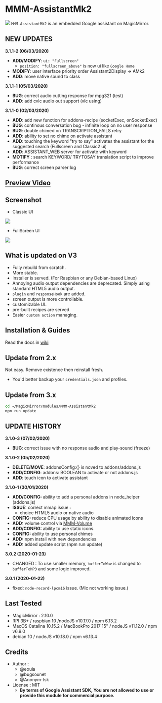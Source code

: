 # MMM-AssistantMk2
![](https://raw.githubusercontent.com/eouia/MMM-AssistantMk2/master/resources/AMk2_Big.png)
`MMM-AssistantMk2` is an embedded Google assistant on MagicMirror.

## NEW UPDATES

**3.1.1-2 (06/03/2020)**
 * **ADD/MODIFY**: `ui: "Fullscreen"`
   * `position: "fullscreen_above"` is now ui like `Google Home`
 * **MODIFY**: user interface priority order Assistant2Display -> AMk2
 * **ADD**: move native sound to class

**3.1.1-1 (05/03/2020)**
 * **BUG**: correct audio cutting response for mpg321 (test)
 * **ADD**: add cvlc audio out support (vlc using)

**3.1.1-0 (02/03/2020)**
 * **ADD**: add new function for addons-recipe (socketExec, onSocketExec)
 * **BUG**: continous conversation bug - infinite loop on no user response
 * **BUG**: double chimed on TRANSCRIPTION_FAILS retry
 * **ADD**: ability to set no chime on activate assistant
 * **ADD**: touching the keyword "try to say" activates the assistant for the suggested search (Fullscreen and Classic2 ui)
 * **ADD**: ASSISTANT_WEB server for activate with keyword
 * **MOTIFY** : search KEYWORD/ TRYTOSAY translation script to improve performance
 * **BUG**: correct screen parser log

## [**Preview Video**](https://youtu.be/e7Xg95mL8JE)

## Screenshot
- Classic UI

![](https://raw.githubusercontent.com/eouia/MMM-AssistantMk2/master/resources/previewUI.jpg)

- FullScreen UI

![](https://raw.githubusercontent.com/eouia/MMM-AssistantMk2/master/resources/previewFS.jpg)

## What is updated on V3
- Fully rebuild from scratch.
- More stable.
- Installer is served. (For Raspbian or any Debian-based Linux)
- Annoying audio output dependencies are deprecated. Simply using standard HTML5 audio output.
- `plugin` and `responseHook` are added.
- screen output is more controllable.
- customizable UI.
- pre-built recipes are served.
- Easier `custom action` managing.

## Installation & Guides
Read the docs in [wiki](https://github.com/eouia/MMM-AssistantMk2/wiki)

## Update from 2.x
Not easy. Remove existence then reinstall fresh.
- You'd better backup your `credentials.json` and profiles.

## Update from 3.x

```sh
cd ~/MagicMirror/modules/MMM-AssistantMk2
npm run update
```

## UPDATE HISTORY

**3.1.0-3 (07/02/2020)**
 * **BUG**: correct issue with no response audio and play-sound (freeze)
 
**3.1.0-2 (05/02/2020)**
 * **DELETE/MOVE**: addonsConfig:{} is noved to addons/addons.js
 * **ADD/CONFIG**: addons: BOOLEAN to activate or not addons.js
 * **ADD**: touch icon to activate assistant

**3.1.0-1 (30/01/2020)**
  * **ADD/CONFIG:** ability to add a personal addons in node_helper (addons.js)
  * **ISSUE:** correct mmap issue :
    * choice HTML5 audio or native audio
  * **CONFIG:** reduce CPU usage by ability to disable animated icons
  * **ADD:** volume control via [MMM-Volume](https://github.com/eouia/MMM-Volume)
  * **ADD/CONFIG:** ability to use static icons
  * **CONFIG:** ability to use personal chimes
  * **ADD:** npm install with new dependencies
  * **ADD:** added update script (npm run update)

**3.0.2 (2020-01-23)**
- CHANGED : To use smaller memory, `bufferToWav` is changed to `bufferToMP3` and some logic improved.

**3.0.1 (2020-01-22)**
- fixed: `node-record-lpcm16` issue. (Mic not working issue.)


## Last Tested
- MagicMirror : 2.10.0
- RPI 3B+ / raspbian 10 /nodeJS v10.17.0 / npm 6.13.2
- MacOS Catalina 10.15.2 / MacBookPro 2017 15" / nodeJS v11.12.0 / npm v6.9.0
- debian 10 / nodeJS v10.18.0 / npm v6.13.4




## Credits
- Author :
  - @eouia
  - @bugsounet
  - @Anonym-tsk
- License : MIT
  - **By terms of Google Assistant SDK, You are not allowed to use or provide this module for commercial purpose.**

